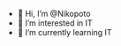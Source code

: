 - 👋 Hi, I’m @Nikopoto
- 👀 I’m interested in IT
- 🌱 I’m currently learning IT

<!---
Nikopoto/Nikopoto is a ✨ special ✨ repository because its `README.md` (this file) appears on your GitHub profile.
You can click the Preview link to take a look at your changes.
--->
